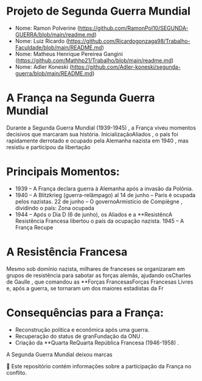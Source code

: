 # Projeto de Segunda Guerra Mundial

* Nome: Ramon Polverine (https://github.com/RamonPol10/SEGUNDA-GUERRA/blob/main/readme.md)
* Nome: Luiz Ricardo (https://github.com/Ricardogonzaga98/Trabalho-Faculdade/blob/main/README.md)
* Nome: Matheus Henrique Pereirea Gangini (https://github.com/Mathhp21/Trabalho/blob/main/readme.md)
* Nome: Adler Koneski (https://github.com/Adler-koneski/segunda-guerra/blob/main/README.md)


# A França na Segunda Guerra Mundial
Durante a Segunda Guerra Mundial (1939-1945) , a França viveu momentos decisivos que marcaram sua história. InicializaçãoAliados , o país foi rapidamente derrotado e ocupado pela Alemanha nazista em 1940 , mas resistiu e participou da libertação

# Principais Momentos:
* 1939 – A França declara guerra à Alemanha após a invasão da Polônia.
* 1940 – A Blitzkrieg (guerra-relâmpago) al
    14 de junho – Paris é ocupada pelos nazistas.
    22 de junho – O governoArmistício de Compiègne , dividindo o país:
    Zona ocupada
* 1944 – Após o Dia D (6 de junho), os Aliados e a **ResistêncA Resistência Francesa libertou o país da ocupação nazista.
1945 – A França Recupe
# A Resistência Francesa
Mesmo sob domínio nazista, milhares de franceses se organizaram em grupos de resistência para sabotar as forças alemãs, ajudando osCharles de Gaulle , que comandou as **Forças FrancesasForças Francesas Livres e, após a guerra, se tornaram um dos maiores estadistas da Fr

# Consequências para a França:
* Reconstrução política e econômica após uma guerra.
* Recuperação do status de granFundação da ONU .
* Criação da **Quarta ReQuarta República Francesa (1946-1958) .

A Segunda Guerra Mundial deixou marcas

📌 Este repositório contém informações sobre a participação da França no conflito.
